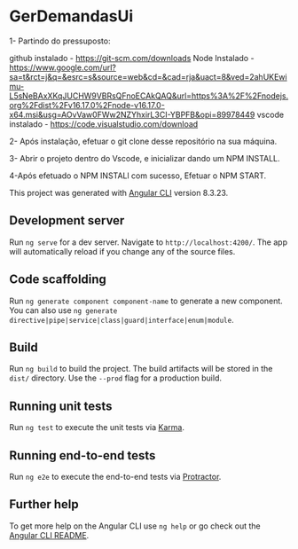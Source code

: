 # GerDemandasUi

1- Partindo do pressuposto:

github instalado - https://git-scm.com/downloads 
Node Instalado - https://www.google.com/url?sa=t&rct=j&q=&esrc=s&source=web&cd=&cad=rja&uact=8&ved=2ahUKEwimu-L5sNeBAxXKqJUCHW9VBRsQFnoECAkQAQ&url=https%3A%2F%2Fnodejs.org%2Fdist%2Fv16.17.0%2Fnode-v16.17.0-x64.msi&usg=AOvVaw0FWw2NZYhxirL3CI-YBPFB&opi=89978449
vscode instalado - https://code.visualstudio.com/download


2- Após instalação, efetuar o git clone desse repositório na sua máquina.

3- Abrir o projeto dentro do Vscode, e inicializar dando um NPM INSTALL.

4-Após efetuado o NPM INSTALl com sucesso, Efetuar o NPM START. 


This project was generated with [Angular CLI](https://github.com/angular/angular-cli) version 8.3.23.

## Development server

Run `ng serve` for a dev server. Navigate to `http://localhost:4200/`. The app will automatically reload if you change any of the source files.

## Code scaffolding

Run `ng generate component component-name` to generate a new component. You can also use `ng generate directive|pipe|service|class|guard|interface|enum|module`.

## Build

Run `ng build` to build the project. The build artifacts will be stored in the `dist/` directory. Use the `--prod` flag for a production build.

## Running unit tests

Run `ng test` to execute the unit tests via [Karma](https://karma-runner.github.io).

## Running end-to-end tests

Run `ng e2e` to execute the end-to-end tests via [Protractor](http://www.protractortest.org/).

## Further help

To get more help on the Angular CLI use `ng help` or go check out the [Angular CLI README](https://github.com/angular/angular-cli/blob/master/README.md).
